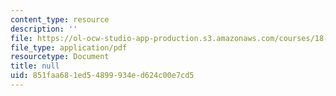 ```yaml
---
content_type: resource
description: ''
file: https://ol-ocw-studio-app-production.s3.amazonaws.com/courses/18-600-probability-and-random-variables-fall-2019/851faa681ed54899934ed624c00e7cd5_MIT18_600F19_lec11.pdf
file_type: application/pdf
resourcetype: Document
title: null
uid: 851faa68-1ed5-4899-934e-d624c00e7cd5
---
```

